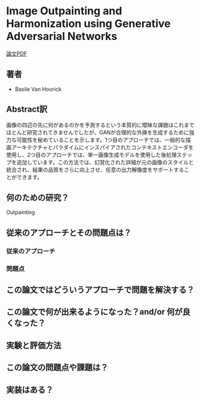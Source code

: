 # Image Outpainting and Harmonization using Generative Adversarial Networks

[論文PDF](https://arxiv.org/abs/1912.10960)

## 著者
- Basile Van Hoorick

## Abstract訳
画像の四辺の先に何があるのかを予測するという本質的に曖昧な課題はこれまでほとんど研究されてきませんでしたが、GANが合理的な外挿を生成するために強力な可能性を秘めていることを示します。1つ目のアプローチでは、一般的な描画アーキテクチャとパラダイムにインスパイアされたコンテキストエンコーダを使用し、2つ目のアプローチでは、単一画像生成モデルを使用した後処理ステップを追加しています。この方法では、幻覚化された詳細が元の画像のスタイルと統合され、結果の品質をさらに向上させ、任意の出力解像度をサポートすることができます。

## 何のための研究？
Outpainting
## 従来のアプローチとその問題点は？

### 従来のアプローチ

### 問題点


## この論文ではどういうアプローチで問題を解決する？


## この論文で何が出来るようになった？and/or 何が良くなった？　

## 実験と評価方法


## この論文の問題点や課題は？

## 実装はある？
